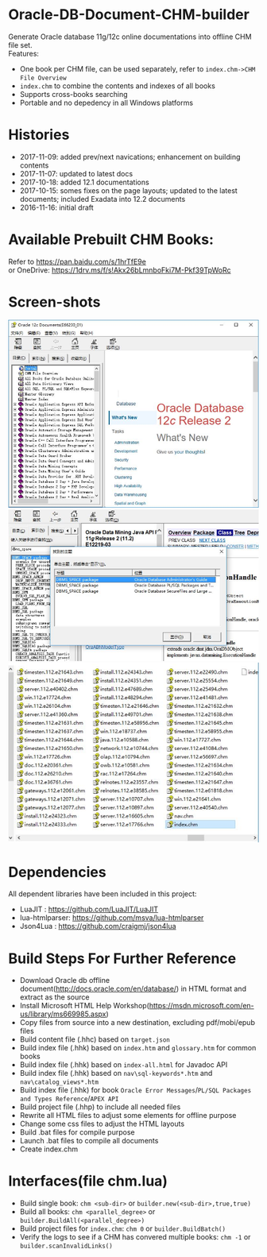 # Oracle-DB-Document-CHM-builder
Generate Oracle database 11g/12c online documentations into offline CHM file set. 
<br/>Features:
* One book per CHM file, can be used separately, refer to `index.chm->CHM File Overview`
* `index.chm` to combine the contents and indexes of all books
* Supports cross-books searching
* Portable and no depedency in all Windows platforms

# Histories
* 2017-11-09: added prev/next navications; enhancement on building contents 
* 2017-11-07: updated to latest docs 
* 2017-10-18: added 12.1 documentations 
* 2017-10-15: somes fixes on the page layouts; updated to the latest documents; included Exadata into 12.2 documents 
* 2016-11-16: initial draft

# Available Prebuilt CHM Books:
Refer to https://pan.baidu.com/s/1hrTfE9e <br/> or OneDrive: https://1drv.ms/f/s!Akx26bLmnboFki7M-Pkf39TpWoRc


# Screen-shots
![startup](img/default.jpg)<br/>
![search](img/index.jpg)<br/>
![files](img/filelist.jpg)<br/>

# Dependencies
All dependent libraries have been included in this project:
* LuaJIT        : https://github.com/LuaJIT/LuaJIT
* lua-htmlparser: https://github.com/msva/lua-htmlparser
* Json4Lua      : https://github.com/craigmj/json4lua

# Build Steps For Further Reference
* Download Oracle db offline document(http://docs.oracle.com/en/database/) in HTML format and extract as the source
* Install Microsoft HTML Help Workshop(https://msdn.microsoft.com/en-us/library/ms669985.aspx)
* Copy files from source into a new destination, excluding pdf/mobi/epub files
* Build content file (.hhc) based on `target.json`
* Build index file (.hhk) based on `index.htm` and `glossary.htm` for common books
* Build index file (.hhk) based on `index-all.html` for Javadoc API
* Build index file (.hhk) based on `nav\sql-keywords*.htm` and `nav\catalog_views*.htm`
* Build index file (.hhk) for book `Oracle Error Messages`/`PL/SQL Packages and Types Reference`/`APEX API`
* Build project file (.hhp) to include all needed files
* Rewrite all HTML files to adjust some elements for offline purpose
* Change some css files to adjust the HTML layouts
* Build .bat files for compile purpose
* Launch .bat files to compile all documents
* Create index.chm 

# Interfaces(file chm.lua)
* Build single book: `chm <sub-dir>` or `builder.new(<sub-dir>,true,true)`
* Build all books:   `chm <parallel_degree>` or `builder.BuildAll(<parallel_degree>)`
* Build project files for `index.chm`: `chm 0` or  `builder.BuildBatch()`
* Verify the logs to see if a CHM has convered multiple books: `chm -1` or `builder.scanInvalidLinks()`